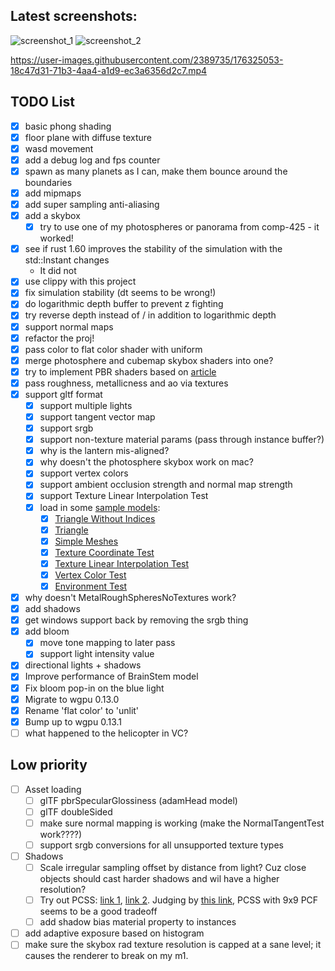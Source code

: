 ## Latest screenshots:

![screenshot_1](https://user-images.githubusercontent.com/2389735/174690197-1761b4ca-3c93-43c2-ba0f-a17470802613.jpg)
![screenshot_2](https://user-images.githubusercontent.com/2389735/174689921-9aad3283-171a-48ee-9d3a-c544aed2314e.jpg)

https://user-images.githubusercontent.com/2389735/176325053-18c47d31-71b3-4aa4-a1d9-ec3a6356d2c7.mp4

## TODO List
- [x] basic phong shading 
- [x] floor plane with diffuse texture
- [x] wasd movement
- [x] add a debug log and fps counter
- [x] spawn as many planets as I can, make them bounce around the boundaries
- [x] add mipmaps
- [x] add super sampling anti-aliasing
- [x] add a skybox
  - [x] try to use one of my photospheres or panorama from comp-425 - it worked!
- [x] see if rust 1.60 improves the stability of the simulation with the std::Instant changes
  - It did not
- [x] use clippy with this project
- [x] fix simulation stability (dt seems to be wrong!)
- [x] do logarithmic depth buffer to prevent z fighting
- [x] try reverse depth instead of / in addition to logarithmic depth
- [x] support normal maps
- [x] refactor the proj!
- [x] pass color to flat color shader with uniform
- [x] merge photosphere and cubemap skybox shaders into one?
- [x] try to implement PBR shaders based on [article](https://learnopengl.com/PBR/Theory)
- [x] pass roughness, metallicness and ao via textures
- [x] support gltf format
  - [x] support multiple lights
  - [x] support tangent vector map
  - [x] support srgb
  - [x] support non-texture material params (pass through instance buffer?)
  - [x] why is the lantern mis-aligned?
  - [x] why doesn't the photosphere skybox work on mac?
  - [x] support vertex colors
  - [x] support ambient occlusion strength and normal map strength
  - [x] support Texture Linear Interpolation Test
  - [x] load in some [sample models](https://github.com/KhronosGroup/glTF-Sample-Models/tree/master/2.0):
    - [x] [Triangle Without Indices](https://github.com/KhronosGroup/glTF-Sample-Models/blob/master/2.0/TriangleWithoutIndices)
    - [x] [Triangle](https://github.com/KhronosGroup/glTF-Sample-Models/blob/master/2.0/Triangle)
    - [x] [Simple Meshes](https://github.com/KhronosGroup/glTF-Sample-Models/blob/master/2.0/SimpleMeshes)
    - [x] [Texture Coordinate Test](https://github.com/KhronosGroup/glTF-Sample-Models/blob/master/2.0/TextureCoordinateTest)
    - [x] [Texture Linear Interpolation Test](https://github.com/KhronosGroup/glTF-Sample-Models/blob/master/2.0/TextureLinearInterpolationTest)
    - [x] [Vertex Color Test](https://github.com/KhronosGroup/glTF-Sample-Models/blob/master/2.0/VertexColorTest)
    - [x] [Environment Test](https://github.com/KhronosGroup/glTF-Sample-Models/blob/master/2.0/EnvironmentTest)
- [x] why doesn't MetalRoughSpheresNoTextures work?
- [x] add shadows
- [x] get windows support back by removing the srgb thing
- [x] add bloom
  - [x] move tone mapping to later pass
  - [x] support light intensity value
- [x] directional lights + shadows
- [x] Improve performance of BrainStem model
- [x] Fix bloom pop-in on the blue light
- [x] Migrate to wgpu 0.13.0
- [x] Rename 'flat color' to 'unlit'
- [x] Bump up to wgpu 0.13.1
- [ ] what happened to the helicopter in VC?

## Low priority
- [ ] Asset loading
  - [ ] glTF pbrSpecularGlossiness (adamHead model)
  - [ ] glTF doubleSided
  - [ ] make sure normal mapping is working (make the NormalTangentTest work????)
  - [ ] support srgb conversions for all unsupported texture types
- [ ] Shadows
  - [ ] Scale irregular sampling offset by distance from light? Cuz close objects should cast harder shadows and wil have a higher resolution?
  - [ ] Try out PCSS: [link 1](https://download.nvidia.com/developer/SDK/Individual_Samples/MEDIA/docPix/docs/PCSS.pdf), [link 2](https://developer.download.nvidia.com/whitepapers/2008/PCSS_Integration.pdf). Judging by [this link](https://developer.download.nvidia.com/presentations/2008/GDC/GDC08_SoftShadowMapping.pdf), PCSS with 9x9 PCF seems to be a good tradeoff
  - [ ] add shadow bias material property to instances
- [ ] add adaptive exposure based on histogram
- [ ] make sure the skybox rad texture resolution is capped at a sane level; it causes the renderer to break on my m1.